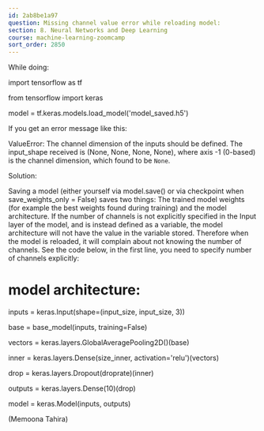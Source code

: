 ```yaml
---
id: 2ab8be1a97
question: Missing channel value error while reloading model:
section: 8. Neural Networks and Deep Learning
course: machine-learning-zoomcamp
sort_order: 2850
---
```


While doing:

import tensorflow as tf

from tensorflow import keras

model = tf.keras.models.load_model('model_saved.h5')

If you get an error message like this:

ValueError: The channel dimension of the inputs should be defined. The input_shape received is (None, None, None, None), where axis -1 (0-based) is the channel dimension, which found to be `None`.

Solution:

Saving a model (either yourself via model.save() or via checkpoint when save_weights_only = False) saves two things: The trained model weights (for example the best weights found during training) and the model architecture.  If the number of channels is not explicitly specified in the Input layer of the model, and is instead defined as a variable, the model architecture will not have the value in the variable stored. Therefore when the model is reloaded, it will complain about not knowing the number of channels. See the code below, in the first line, you need to specify number of channels explicitly:

# model architecture:

inputs = keras.Input(shape=(input_size, input_size, 3))

base = base_model(inputs, training=False)

vectors = keras.layers.GlobalAveragePooling2D()(base)

inner = keras.layers.Dense(size_inner, activation='relu')(vectors)

drop = keras.layers.Dropout(droprate)(inner)

outputs = keras.layers.Dense(10)(drop)

model = keras.Model(inputs, outputs)

(Memoona Tahira)

